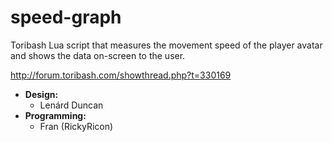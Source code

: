 # speed-graph
Toribash Lua script that measures the movement speed of the player avatar and shows the data on-screen to the user.

http://forum.toribash.com/showthread.php?t=330169

* **Design:**
  * Lenárd Duncan
* **Programming:**
  * Fran (RickyRicon)

